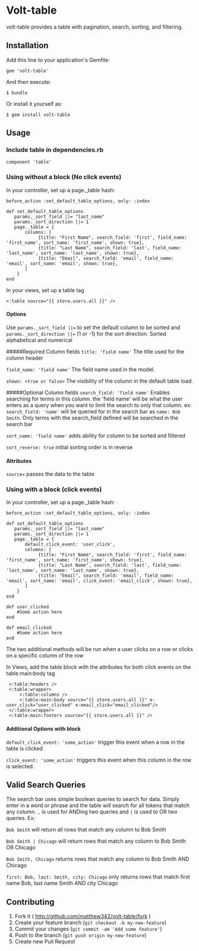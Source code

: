 # Volt-table

volt-table provides a table with pagination, search, sorting, and filtering.

## Installation

Add this line to your application's Gemfile:

    gem 'volt-table'

And then execute:

    $ bundle

Or install it yourself as:

    $ gem install volt-table

## Usage

### Include table in dependencies.rb

    component 'table'

### Using without a block (No click events)

In your controller, set up a page._table hash:


    before_action :set_default_table_options, only: :index

    def set_default_table_options
       params._sort_field ||= "last_name"
       params._sort_direction ||= 1
       page._table = {
           columns: [
                {title: "First Name", search_field: 'first', field_name: 'first_name', sort_name: 'first_name', shown: true},
                {title: "Last Name", search_field: 'last', field_name: 'last_name', sort_name: 'last_name', shown: true},
                {title: "Email", search_field: 'email', field_name: 'email', sort_name: 'email', shown: true},
           ]
        }
    end

In your views, set up a table tag

    <:table source="{{ store.users.all }}" />

#### Options
Use `params._sort_field ||=` to set the default column to be sorted and `params._sort_direction ||=` (1 or -1) for the sort direction. Sorted alphabetical and numerical

#####Required Column fields
`title: 'field name'` The title used for the column header

`field_name: 'field name'` The field name used in the model.

`shown: <true or false>` The visibility of the column in the default table load.

#####Optional Column fields
`search_field: 'field name'` Enables searching for terms in this column. the 'field name' will be what the user enters as a query when you want to limit the search to only that column. ex: `search_field: 'name'` will be queried for in the search bar as `name: Bob Smith`. Only terms with the search_field defined will be searched in the search bar

`sort_name: 'field name'`  adds ability for column to be sorted and filtered

`sort_reverse: true` initial sorting order is in reverse

#### Attributes
`source=` passes the data to the table

### Using with a block (click events)
In your controller, set up a page._table hash:


    before_action :set_default_table_options, only: :index

    def set_default_table_options
       params._sort_field ||= "last_name"
       params._sort_direction ||= 1
       page._table = {
           default_click_event: 'user_click',
           columns: [
                {title: "First Name", search_field: 'first', field_name: 'first_name', sort_name: 'first_name', shown: true},
                {title: "Last Name", search_field: 'last', field_name: 'last_name', sort_name: 'last_name', shown: true},
                {title: "Email", search_field: 'email', field_name: 'email', sort_name: 'email', click_event: 'email_click', shown: true},
           ]
        }
    end

    def user_clicked
        #Some action here
    end

    def email_clicked
        #Some action here
    end


The two additional methods will be run when a user clicks on a row or clicks on a specific column of the row

In Views, add the table block with the attributes for both click events on the table:main:body tag


     <:table:headers />  
     <:table:wrapper>
         <:table:columns />
         <:table:main:body source="{{ store.users.all }}" e-user_click="user_clicked" e-email_click="email_clicked"/>
     </:table:wrapper>
     <:table:main:footers source="{{ store.users.all }}" />

#### Additional Options with block
`default_click_event: 'some_action'` trigger this event when a row in the table is clicked

`click_event: 'some_action'` triggers this event when this column in the row is selected.


## Valid Search Queries

The search bar uses simple boolean queries to search for data. Simply enter in a word or phrase and the table will search for all tokens that match any column. `,` is used for ANDing two queries and `|` is used to OR two queries. Ex:

`Bob Smith` will return all rows that match any column to Bob Smith

`Bob Smith | Chicago` will return rows that match any column to Bob Smith OR Chicago

`Bob Smith, Chicago` returns rows that match any column to Bob Smith AND Chicago

`first: Bob, last: Smith, city: Chicago` only returns rows that match first name Bob, last name Smith AND city Chicago



## Contributing

1. Fork it ( http://github.com/matthew342/volt-table/fork )
2. Create your feature branch (`git checkout -b my-new-feature`)
3. Commit your changes (`git commit -am 'Add some feature'`)
4. Push to the branch (`git push origin my-new-feature`)
5. Create new Pull Request
